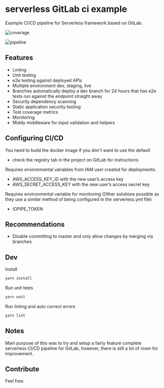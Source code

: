 # serverless GitLab ci example

Example CI/CD pipeline for Serverless framework based on GitLab.

![coverage](https://gitlab.com/Zurnaz/serverless-gitlab-ci-example/badges/master/coverage.svg)

![pipeline](https://gitlab.com/Zurnaz/serverless-gitlab-ci-example/badges/master/pipeline.svg)

## Features

- Linting
- Unit testing
- e2e testing against deployed APIs
- Multiple environment dev, staging, live
- Branches automatically deploy a dev branch for 24 hours that has e2e tests run against the endpoint straight away
- Security dependency scanning
- Static application security testing
- Test coverage metrics
- Monitoring
- Middy middleware for input validation and helpers

## Configuring CI/CD

You need to build the docker image if you don't want to use the default

- check the registry tab in the project on GitLab for instructions

Requires environmental variables from IAM user created for deployments:

- AWS_ACCESS_KEY_ID with the new user’s access key
- AWS_SECRET_ACCESS_KEY with the new user’s access secret key

Requires environmental variable for monitoring (Other solutions possible as they use a similar method of being configured in the serverless.yml file)

- IOPIPE_TOKEN

## Recommendations

- Disable committing to master and only allow changes by merging via branches

## Dev

Install

```bash
yarn install
```

Run unit tests

```bash
yarn unit
```

Run linting and auto correct errors

```bash
yarn lint
```

## Notes

Main purpose of this was to try and setup a fairly feature complete serverless CI/CD pipeline for GitLab, however, there is still a lot of room for improvement.

## Contribute

Feel free.
